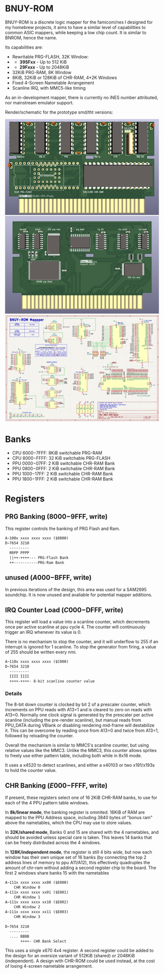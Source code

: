 # BNUY-ROM

BNUY-ROM is a discrete logic mapper for the famicom/nes I designed for my homebrew projects, it aims to have a similar level of capabilities to common ASIC mappers, while keeping a low chip count. It is similar to BNROM, hence the name.

Its capabilities are:

* Rewritable PRG-FLASH, 32K Window:
* * **39SFxx** - Up to 512 KiB
* * **29Fxxx** - Up to 2048KiB
* 32KiB PRG-RAM, 8K Window
* 8KiB, 32KiB or 128KiB of CHR-RAM, 4*2K Windows
* Fixed 4-Screen Nametable Arrangement
* Scanline IRQ, with MMC5-like timing

As an in-development mapper, there is currently no iNES number attributed, nor mainstream emulator support.

Render/schematic for the prototype smd/tht versions:

![](render-tht.png)
![](render-smd.png)
![](schematic-smd.png)

# Banks

* CPU $6000-$7FFF: 8KiB switchable PRG-RAM
* CPU $8000-$FFFF: 32 KiB switchable PRG-FLASH
* PPU $0000-$07FF: 2 KiB switchable CHR-RAM Bank
* PPU $0800-$0FFF: 2 KiB switchable CHR-RAM Bank
* PPU $1000-$17FF: 2 KiB switchable CHR-RAM Bank
* PPU $1800-$1FFF: 2 KiB switchable CHR-RAM Bank

# Registers

## PRG Banking ($8000-$9FFF, write)

This register controls the banking of PRG Flash and Ram.

```
A~100x xxxx xxxx xxxx ($8000)
D~7654 3210
  ---------
  RRPP PPPP
  ||++-++++--- PRG-Flash Bank
  ++-----------PRG-Ram Bank
```

## unused ($A000-$BFFF, write)

In previous iterations of the design, this area was used for a SAM2695 soundchip. It is now unused and avaliable for potential mapper additions.

## IRQ Counter Load ($C000-$DFFF, write)

This register will load a value into a scanline counter, which decrements once per active scanline at ppu cycle 4. The counter will continuously trigger an IRQ whenever its value is 0.

There is no mechanism to stop the counter, and it will underflow to 255 if an interrupt is ignored for 1 scanline. To stop the generator from firing, a value of 255 should be written every nmi.

```
A~110x xxxx xxxx xxxx ($C000)
D~7654 3210
  ---------
  IIII IIII
  ++++-++++- 8-bit scanline counter value
```

### Details

The 8-bit down counter is clocked by bit 2 of a prescaler counter, which increments on PPU reads with A13=1 and is cleared to zero on reads with A13=0. Normally one clock signal is generated by the prescaler per active scanline (including the pre-render scanline), but manual reads from PPU_DATA during VBlank or disabling rendering mid-frame will destabilize it. This can be overcome by reading once from A13=0 and twice from A13=1, followed by reloading the counter.

Overall the mechanism is similar to MMC5's scanline counter, but using relative values like the MMC3. Unlike the MMC3, this counter allows sprites to freely use either pattern table, including both while in 8x16 mode.

It uses a x4520 to detect scanlines, and either a x40103 or two x191/x193s to hold the counter value.

## CHR Banking ($E000-$FFFF, write)

If present, these registers select one of 16 2KiB CHR-RAM banks, to use for each of the 4 PPU pattern table windows.

In **8k/linear mode**, the banking register is ommited. 16KiB of RAM are mapped to the PPU Address space, including 3840 bytes of "bonus ram" above the nametables, which the CPU may use to store values.

In **32K/shared mode**, Banks 0 and 15 are shared with the 4 nametables, and should be avoided unless special care is taken. This leaves 14 banks that can be freely distributed across the 4 windows. 

In **128K/independent mode**, the register is still 4 bits wide, but now each window has their own unique set of 16 banks (by connecting the top 2 address lines of memory to ppu A11/A12), this effectively quadruples the amount of chr-ram without adding a second register chip to the board. The first 2 windows share banks 15 with the nametables

```
A~111x xxxx xxxx xx00 ($E000)
	CHR Window 0
A~111x xxxx xxxx xx01 ($E001)
	CHR Window 1
A~111x xxxx xxxx xx10 ($E002)
	CHR Window 2
A~111x xxxx xxxx xx11 ($E003)
	CHR Window 3

D~7654 3210
  ---------
  .... BBBB
       ++++- CHR Bank Select
```

This uses a single x670 4x4 register. A second register could be added to the design for an oversize variant of 512KiB (shared) or 2048KiB (independent). A design with CHR-ROM could be used instead, at the cost of losing 4-screen nametable arrangement.

